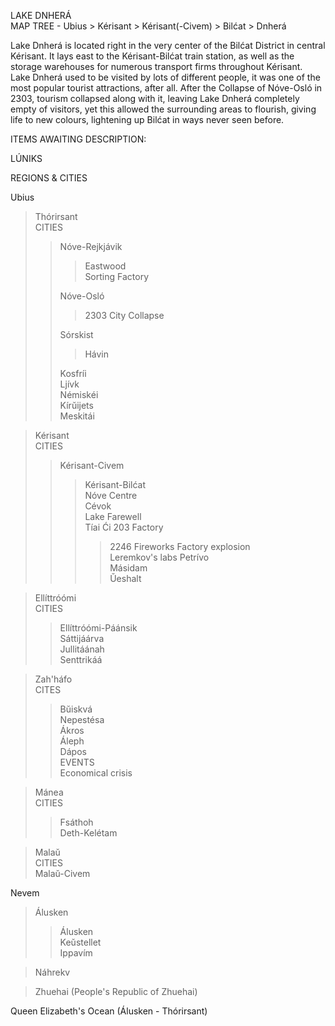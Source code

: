 LAKE DNHERÁ  
MAP TREE - Ubius > Kérisant > Kérisant(-Civem) > Bilćat > Dnherá  
  
Lake Dnherá is located right in the very center of the Bilćat District in central Kérisant. It lays east to the Kérisant-Bilćat train station, as well as the storage warehouses for numerous transport firms throughout Kérisant.  
Lake Dnherá used to be visited by lots of different people, it was one of the most popular tourist attractions, after all. After the Collapse of Nóve-Osló in 2303, tourism collapsed along with it, leaving Lake Dnherá completely empty of visitors, yet this allowed the surrounding areas to flourish, giving life to new colours, lightening up Bilćat in ways never seen before.  
  
  
ITEMS AWAITING DESCRIPTION:  
  
LÚNIKS  
  
REGIONS & CITIES  
  
Ubius  
>Thórirsant  
CITIES  
>>Nóve-Rejkjávik  
>>>Eastwood  
>>>Sorting Factory  
>>>
>>Nóve-Osló  
>>>2303 City Collapse  
>>>
>>Sórskist  
>>>Hávin  
>>>
>>Kosfríi  
>>Ljívk  
>>Némiskéi  
>>Kírŭijets  
>>Meskitái  
  
>Kérisant  
CITIES  
>>Kérisant-Civem  
>>>Kérisant-Bilćat  
>>>Nóve Centre  
>>Cévok  
>>>Lake Farewell  
>>>Tíai Ći 203 Factory  
>>>>2246 Fireworks Factory explosion  
>>>Leremkov's labs
>>Petrívo  
>>Másidam  
>>Ŭeshalt  
  
>Ellíttróómi  
CITIES  
>>Ellíttróómi-Páánsik  
>>Sáttijáárva  
>>Jullitáánah  
>>Senttrikáá  
  
>Zah'háfo  
CITES  
>>Bŭiskvá  
>>Nepestésa  
>>Ákros  
>>Áleph  
>>Dápos  
EVENTS  
>>Economical crisis  
  
>Mánea  
CITIES  
>>Fsáthoh  
>>Deth-Kelétam  
  
>Malaŭ  
CITIES  
>Malaŭ-Civem  
  
Nevem  
>Álusken  
>>Álusken  
>>Keŭstellet  
>>Ippavím  
  
>Náhrekv  
  
>Zhuehai (People's Republic of Zhuehai)  
  
  
Queen Elizabeth's Ocean (Álusken - Thórirsant)